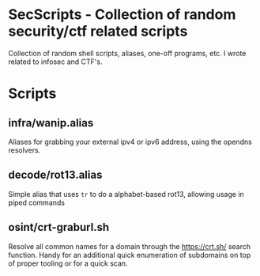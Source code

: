 # SecScripts - Collection of random security/ctf related scripts
Collection of random shell scripts, aliases, one-off programs, etc. I wrote related to infosec and CTF's.

# Scripts

## infra/wanip.alias
Aliases for grabbing your external ipv4 or ipv6 address, using the opendns resolvers.

## decode/rot13.alias
Simple alias that uses `tr` to do a alphabet-based rot13, allowing usage in piped commands

## osint/crt-graburl.sh
Resolve all common names for a domain through the https://crt.sh/ search function. Handy for an additional quick enumeration of subdomains on top of proper tooling or for a quick scan.
